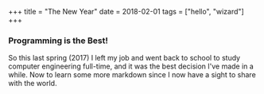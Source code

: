 +++
title = "The New Year"
date = 2018-02-01
tags = ["hello", "wizard"]
+++

### Programming is the Best!

So this last spring (2017) I left my job and went back to school to study
computer engineering full-time, and it was the best decision I've made in 
a while. Now to learn some more markdown since I now have a sight to share
with the world.
